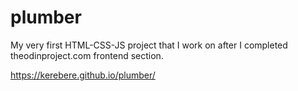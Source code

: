 # plumber 
My very first HTML-CSS-JS project that I work on after I completed theodinproject.com frontend section.

https://kerebere.github.io/plumber/
